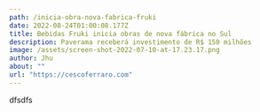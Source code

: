 ```yaml
---
path: /inicia-obra-nova-fabrica-fruki
date: 2022-08-24T01:00:08.177Z
title: Bebidas Fruki inicia obras de nova fábrica no Sul
description: Paverama receberá investimento de R$ 150 milhões
image: /assets/screen-shot-2022-07-10-at-17.23.17.png
author: Jhu
about: ""
url: "https://cescoferraro.com"
---
```

d﻿fsdfs